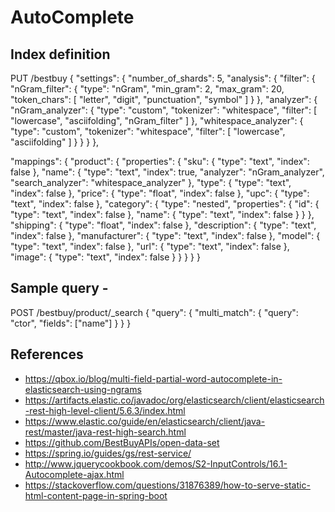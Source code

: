 # AutoComplete

## Index definition
PUT /bestbuy
{
  "settings": {
    "number_of_shards": 5,
    "analysis": {
      "filter": {
        "nGram_filter": {
          "type": "nGram",
          "min_gram": 2,
          "max_gram": 20,
          "token_chars": [
            "letter",
            "digit",
            "punctuation",
            "symbol"
          ]
        }
      },
      "analyzer": {
        "nGram_analyzer": {
          "type": "custom",
          "tokenizer": "whitespace",
          "filter": [
            "lowercase",
            "asciifolding",
            "nGram_filter"
          ]
        },
        "whitespace_analyzer": {
          "type": "custom",
          "tokenizer": "whitespace",
          "filter": [
            "lowercase",
            "asciifolding"
          ]
        }
      }
    }
  },

  "mappings": {
    "product": {
      "properties": {
        "sku": {
          "type": "text",
          "index": false
        },
        "name": {
          "type": "text",
          "index": true,
          "analyzer": "nGram_analyzer",
          "search_analyzer": "whitespace_analyzer"
        },
        "type": {
          "type": "text",
          "index": false
        },
        "price": {
          "type": "float",
          "index": false
        },
        "upc": {
          "type": "text",
          "index": false
        },
        "category": {
          "type": "nested",
          "properties": {
            "id": {
              "type": "text",
              "index": false
            },
            "name": {
              "type": "text",
              "index": false
            }
          }
        },
        "shipping": {
          "type": "float",
          "index": false
        },
        "description": {
          "type": "text",
          "index": false
        },
        "manufacturer": {
          "type": "text",
          "index": false
        },
        "model": {
          "type": "text",
          "index": false
        },
        "url": {
          "type": "text",
          "index": false
        },
        "image": {
          "type": "text",
          "index": false
        }
      }
    }
  }
}

## Sample query -
POST /bestbuy/product/_search
{
  "query": {
    "multi_match": {
      "query": "ctor",
      "fields": ["name"]
    }
  }
}

## References
  - https://qbox.io/blog/multi-field-partial-word-autocomplete-in-elasticsearch-using-ngrams
  - https://artifacts.elastic.co/javadoc/org/elasticsearch/client/elasticsearch-rest-high-level-client/5.6.3/index.html
  - https://www.elastic.co/guide/en/elasticsearch/client/java-rest/master/java-rest-high-search.html
  - https://github.com/BestBuyAPIs/open-data-set
  - https://spring.io/guides/gs/rest-service/
  - http://www.jquerycookbook.com/demos/S2-InputControls/16.1-Autocomplete-ajax.html
  - https://stackoverflow.com/questions/31876389/how-to-serve-static-html-content-page-in-spring-boot